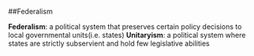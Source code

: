##Federalism

**Federalism**: a political system that preserves certain policy decisions to local governmental units(i.e. states)
**Unitaryism**: a political system where states are strictly subservient and hold few legislative abilities
